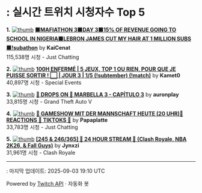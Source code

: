 # : 실시간 트위치 시청자수 Top 5

**1.** [![thumb](https://static-cdn.jtvnw.net/previews-ttv/live_user_kaicenat-320x180.jpg)](https://twitch.tv/KaiCenat)
**[🟧MAFIATHON 3🟧DAY 3🟧15% OF REVENUE GOING TO SCHOOL IN NIGERIA🟧LEBRON JAMES CUT MY HAIR AT 1 MILLION SUBS🟧!subathon](https://twitch.tv/KaiCenat)** by **KaiCenat**<br>115,538명 시청  - Just Chatting

**2.** [![thumb](https://static-cdn.jtvnw.net/previews-ttv/live_user_kamet0-320x180.jpg)](https://twitch.tv/Kamet0)
**[100H ENFERMÉ | 5 JEUX, TOP 1 OU RIEN, POUR QUE JE PUISSE SORTIR ! ⬜️ | JOUR 3 | 1/5 (!subtember) (!match)](https://twitch.tv/Kamet0)** by **Kamet0**<br>40,897명 시청  - Special Events

**3.** [![thumb](https://static-cdn.jtvnw.net/previews-ttv/live_user_auronplay-320x180.jpg)](https://twitch.tv/auronplay)
**[🚨 DROPS ON 🚨 MARBELLA 3 - CAPÍTULO 3](https://twitch.tv/auronplay)** by **auronplay**<br>33,815명 시청  - Grand Theft Auto V

**4.** [![thumb](https://static-cdn.jtvnw.net/previews-ttv/live_user_papaplatte-320x180.jpg)](https://twitch.tv/Papaplatte)
**[🤩 GAMESHOW MIT DER MANNSCHAFT HEUTE (20 UHR)🤩 REACTIONS 🤩 TIKTOKS 🤩](https://twitch.tv/Papaplatte)** by **Papaplatte**<br>33,783명 시청  - Just Chatting

**5.** [![thumb](https://static-cdn.jtvnw.net/previews-ttv/live_user_jynxzi-320x180.jpg)](https://twitch.tv/Jynxzi)
**[[245 & 246/365] 🚨 24 HOUR STREAM 🚨 (Clash Royale, NBA 2K26, & Fall Guys)](https://twitch.tv/Jynxzi)** by **Jynxzi**<br>31,961명 시청  - Clash Royale


---
: 마지막 업데이트: 2025-09-03 19:10 UTC

Powered by [Twitch API](https://dev.twitch.tv/docs/api/reference) · 자동화 봇